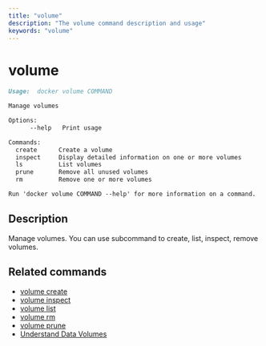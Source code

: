 ```yaml
---
title: "volume"
description: "The volume command description and usage"
keywords: "volume"
---
```


<!-- This file is maintained within the docker/docker Github
     repository at https://github.com/docker/docker/. Make all
     pull requests against that repo. If you see this file in
     another repository, consider it read-only there, as it will
     periodically be overwritten by the definitive file. Pull
     requests which include edits to this file in other repositories
     will be rejected.
-->

# volume

```markdown
Usage:  docker volume COMMAND

Manage volumes

Options:
      --help   Print usage

Commands:
  create      Create a volume
  inspect     Display detailed information on one or more volumes
  ls          List volumes
  prune       Remove all unused volumes
  rm          Remove one or more volumes

Run 'docker volume COMMAND --help' for more information on a command.
```

## Description

Manage volumes. You can use subcommand to create, list, inspect, remove
volumes.

## Related commands

* [volume create](volume_create.md)
* [volume inspect](volume_inspect.md)
* [volume list](volume_list.md)
* [volume rm](volume_rm.md)
* [volume prune](volume_prune.md)
* [Understand Data Volumes](https://docs.docker.com/engine/tutorials/dockervolumes/)
